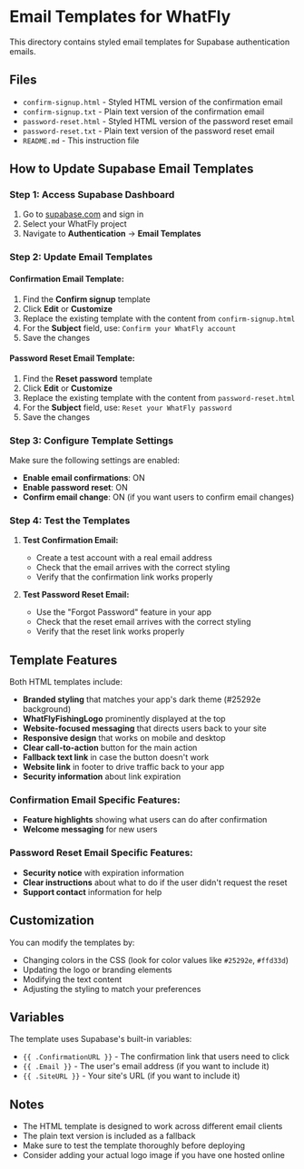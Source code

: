 # Email Templates for WhatFly

This directory contains styled email templates for Supabase authentication emails.

## Files

- `confirm-signup.html` - Styled HTML version of the confirmation email
- `confirm-signup.txt` - Plain text version of the confirmation email
- `password-reset.html` - Styled HTML version of the password reset email
- `password-reset.txt` - Plain text version of the password reset email
- `README.md` - This instruction file

## How to Update Supabase Email Templates

### Step 1: Access Supabase Dashboard

1. Go to [supabase.com](https://supabase.com) and sign in
2. Select your WhatFly project
3. Navigate to **Authentication** → **Email Templates**

### Step 2: Update Email Templates

#### Confirmation Email Template:
1. Find the **Confirm signup** template
2. Click **Edit** or **Customize**
3. Replace the existing template with the content from `confirm-signup.html`
4. For the **Subject** field, use: `Confirm your WhatFly account`
5. Save the changes

#### Password Reset Email Template:
1. Find the **Reset password** template
2. Click **Edit** or **Customize**
3. Replace the existing template with the content from `password-reset.html`
4. For the **Subject** field, use: `Reset your WhatFly password`
5. Save the changes

### Step 3: Configure Template Settings

Make sure the following settings are enabled:
- **Enable email confirmations**: ON
- **Enable password reset**: ON
- **Confirm email change**: ON (if you want users to confirm email changes)

### Step 4: Test the Templates

1. **Test Confirmation Email:**
   - Create a test account with a real email address
   - Check that the email arrives with the correct styling
   - Verify that the confirmation link works properly

2. **Test Password Reset Email:**
   - Use the "Forgot Password" feature in your app
   - Check that the reset email arrives with the correct styling
   - Verify that the reset link works properly

## Template Features

Both HTML templates include:
- **Branded styling** that matches your app's dark theme (#25292e background)
- **WhatFlyFishingLogo** prominently displayed at the top
- **Website-focused messaging** that directs users back to your site
- **Responsive design** that works on mobile and desktop
- **Clear call-to-action** button for the main action
- **Fallback text link** in case the button doesn't work
- **Website link** in footer to drive traffic back to your app
- **Security information** about link expiration

### Confirmation Email Specific Features:
- **Feature highlights** showing what users can do after confirmation
- **Welcome messaging** for new users

### Password Reset Email Specific Features:
- **Security notice** with expiration information
- **Clear instructions** about what to do if the user didn't request the reset
- **Support contact** information for help

## Customization

You can modify the templates by:
- Changing colors in the CSS (look for color values like `#25292e`, `#ffd33d`)
- Updating the logo or branding elements
- Modifying the text content
- Adjusting the styling to match your preferences

## Variables

The template uses Supabase's built-in variables:
- `{{ .ConfirmationURL }}` - The confirmation link that users need to click
- `{{ .Email }}` - The user's email address (if you want to include it)
- `{{ .SiteURL }}` - Your site's URL (if you want to include it)

## Notes

- The HTML template is designed to work across different email clients
- The plain text version is included as a fallback
- Make sure to test the template thoroughly before deploying
- Consider adding your actual logo image if you have one hosted online
